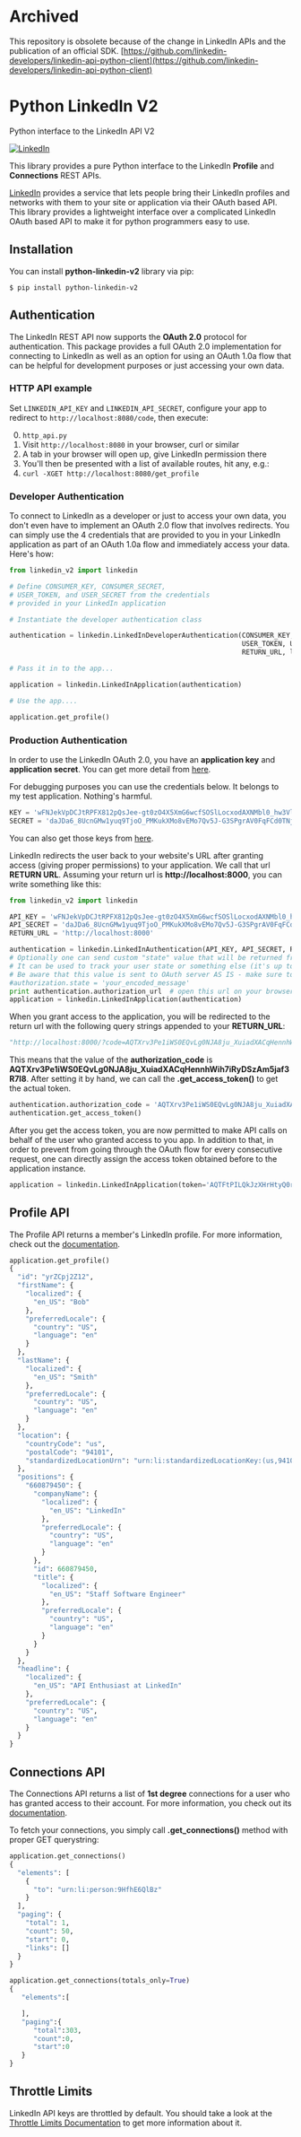 # Archived
 
This repository is obsolete because of the change in LinkedIn APIs and the publication of an official SDK. [https://github.com/linkedin-developers/linkedin-api-python-client](https://github.com/linkedin-developers/linkedin-api-python-client)
# Python LinkedIn V2

Python interface to the LinkedIn API V2

[![LinkedIn](https://encrypted-tbn0.gstatic.com/images?q=tbn:ANd9GcRqi-foxSAvvgys60fsWa8k5ZXPtG5smzSXF5oBo3g9c1uxPEUOaw)](http://developer.linkedin.com)

This library provides a pure Python interface to the LinkedIn **Profile** and **Connections** REST APIs.

[LinkedIn](http://developer.linkedin.com) provides a service that lets people bring their LinkedIn profiles and networks with them to your site or application via their OAuth based API. This library provides a lightweight interface over a complicated LinkedIn OAuth based API to make it for python programmers easy to use.

## Installation

You can install **python-linkedin-v2** library via pip:

    $ pip install python-linkedin-v2

## Authentication

The LinkedIn REST API now supports the **OAuth 2.0** protocol for authentication. This package provides a full OAuth 2.0 implementation for connecting to LinkedIn as well as an option for using an OAuth 1.0a flow that can be helpful for development purposes or just accessing your own data.

### HTTP API example

Set `LINKEDIN_API_KEY` and `LINKEDIN_API_SECRET`, configure your app to redirect to `http://localhost:8080/code`, then execute:

  0. `http_api.py`
  1. Visit `http://localhost:8080` in your browser, curl or similar
  2. A tab in your browser will open up, give LinkedIn permission there
  3. You'll then be presented with a list of available routes, hit any, e.g.:
  4. `curl -XGET http://localhost:8080/get_profile`

### Developer Authentication

To connect to LinkedIn as a developer or just to access your own data, you don't even have to implement an OAuth 2.0 flow that involves redirects. You can simply use the 4 credentials that are provided to you in your LinkedIn application as part of an OAuth 1.0a flow and immediately access your data. Here's how:

```python
from linkedin_v2 import linkedin

# Define CONSUMER_KEY, CONSUMER_SECRET,  
# USER_TOKEN, and USER_SECRET from the credentials 
# provided in your LinkedIn application

# Instantiate the developer authentication class

authentication = linkedin.LinkedInDeveloperAuthentication(CONSUMER_KEY, CONSUMER_SECRET, 
                                                          USER_TOKEN, USER_SECRET, 
                                                          RETURN_URL, linkedin.PERMISSIONS.enums.values())

# Pass it in to the app...

application = linkedin.LinkedInApplication(authentication)

# Use the app....

application.get_profile()
```


### Production Authentication
In order to use the LinkedIn OAuth 2.0, you have an **application key** and **application secret**. You can get more detail from [here](http://developers.linkedin.com/documents/authentication).

For debugging purposes you can use the credentials below. It belongs to my test application. Nothing's harmful.

```python
KEY = 'wFNJekVpDCJtRPFX812pQsJee-gt0zO4X5XmG6wcfSOSlLocxodAXNMbl0_hw3Vl'
SECRET = 'daJDa6_8UcnGMw1yuq9TjoO_PMKukXMo8vEMo7Qv5J-G3SPgrAV0FqFCd0TNjQyG'
```
You can also get those keys from [here](http://developer.linkedin.com/rest).

LinkedIn redirects the user back to your website's URL after granting access (giving proper permissions) to your application. We call that url **RETURN URL**. Assuming your return url is **http://localhost:8000**, you can write something like this:

```python
from linkedin_v2 import linkedin

API_KEY = 'wFNJekVpDCJtRPFX812pQsJee-gt0zO4X5XmG6wcfSOSlLocxodAXNMbl0_hw3Vl'
API_SECRET = 'daJDa6_8UcnGMw1yuq9TjoO_PMKukXMo8vEMo7Qv5J-G3SPgrAV0FqFCd0TNjQyG'
RETURN_URL = 'http://localhost:8000'

authentication = linkedin.LinkedInAuthentication(API_KEY, API_SECRET, RETURN_URL, linkedin.PERMISSIONS.enums.values())
# Optionally one can send custom "state" value that will be returned from OAuth server
# It can be used to track your user state or something else (it's up to you)
# Be aware that this value is sent to OAuth server AS IS - make sure to encode or hash it
#authorization.state = 'your_encoded_message'
print authentication.authorization_url  # open this url on your browser
application = linkedin.LinkedInApplication(authentication)
```
When you grant access to the application, you will be redirected to the return url with the following query strings appended to your **RETURN_URL**:

```python
"http://localhost:8000/?code=AQTXrv3Pe1iWS0EQvLg0NJA8ju_XuiadXACqHennhWih7iRyDSzAm5jaf3R7I8&state=ea34a04b91c72863c82878d2b8f1836c"
```

This means that the value of the **authorization_code** is **AQTXrv3Pe1iWS0EQvLg0NJA8ju_XuiadXACqHennhWih7iRyDSzAm5jaf3R7I8**. After setting it by hand, we can call the **.get_access_token()** to get the actual token.

```python
authentication.authorization_code = 'AQTXrv3Pe1iWS0EQvLg0NJA8ju_XuiadXACqHennhWih7iRyDSzAm5jaf3R7I8'
authentication.get_access_token()
```

After you get the access token, you are now permitted to make API calls on behalf of the user who granted access to you app. In addition to that, in order to prevent from going through the OAuth flow for every consecutive request,
one can directly assign the access token obtained before to the application instance.

```python
application = linkedin.LinkedInApplication(token='AQTFtPILQkJzXHrHtyQ0rjLe3W0I')
```

## Profile API
The Profile API returns a member's LinkedIn profile. For more information, check out the [documentation](http://developers.linkedin.com/documents/profile-api).

```python
application.get_profile()
{
  "id": "yrZCpj2Z12",
  "firstName": {
    "localized": {
      "en_US": "Bob"
    },
    "preferredLocale": {
      "country": "US",
      "language": "en"
    }
  },
  "lastName": {
    "localized": {
      "en_US": "Smith"
    },
    "preferredLocale": {
      "country": "US",
      "language": "en"
    }
  },
  "location": {
    "countryCode": "us",
    "postalCode": "94101",
    "standardizedLocationUrn": "urn:li:standardizedLocationKey:(us,94101)"
  },
  "positions": {
    "660879450": {
      "companyName": {
        "localized": {
          "en_US": "LinkedIn"
        },
        "preferredLocale": {
          "country": "US",
          "language": "en"
        }
      },
      "id": 660879450,
      "title": {
        "localized": {
          "en_US": "Staff Software Engineer"
        },
        "preferredLocale": {
          "country": "US",
          "language": "en"
        }
      }
    }
  },
  "headline": {
    "localized": {
      "en_US": "API Enthusiast at LinkedIn"
    },
    "preferredLocale": {
      "country": "US",
      "language": "en"
    }
  }
}
```

## Connections API
The Connections API returns a list of **1st degree** connections for a user who has granted access to their account. For more information, you check out its [documentation](http://developers.linkedin.com/documents/connections-api).

To fetch your connections, you simply call **.get_connections()** method with proper GET querystring:

```python
application.get_connections()
{
  "elements": [
    {
      "to": "urn:li:person:9HfhE6QlBz"
    }
  ],
  "paging": {
    "total": 1,
    "count": 50,
    "start": 0,
    "links": []
  }
}

application.get_connections(totals_only=True)
{
   "elements":[

   ],
   "paging":{
      "total":303,
      "count":0,
      "start":0
   }
}
```

## Throttle Limits

LinkedIn API keys are throttled by default. You should take a look at the [Throttle Limits Documentation](http://developer.linkedin.com/documents/throttle-limits) to get more information about it.
